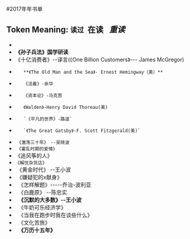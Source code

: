 #2017年年书单

## Token Meaning: `读过`  **在读**   *重读*

* 
* **《孙子兵法》国学研读**
* 《十亿消费者》--译言(《One Billion Customers》--- James McGregor)
*        **《The Old Man and the Sea》- Ernest Hemingway（美）**
*        《活着》-余华
*        《资本论》-马克思
*        《Walden》-Henry David Thoreau(美)
*        `《平凡的世界》-路遥`
*        `《The Great Gatsby》-F. Scott Fitzgerald(美)`
*  `《激荡三十年》　--吴晓波`
*  `《霍乱时期的爱情》`
* 《追风筝的人》
* `《解忧杂货店》`
*  《黄金时代》 --王小波
*  《嫌疑犯的x献身》
*   《怎样解题》-----乔治-波利亚
*   《白鹿原》 --陈忠实
*   **《沉默的大多数》--王小波**
*   《牛奶可乐经济学》
*   《当我在跑步时我在谈些什么》
*   《文化苦旅》
*   **《万历十五年》**
